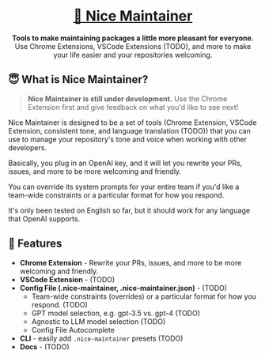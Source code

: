 <h1 align="center">
  <a href="https://nice-maintainer.dev" alt="Nice Maintainer Homepage">🌸 Nice Maintainer</a>
</h1>

<div align="center">
  <strong>Tools to make maintaining packages a little more pleasant for everyone.</strong>
</div>
<div align="center">
  Use Chrome Extensions, VSCode Extensions (TODO), and more to make your life easier and your repositories welcoming.
</div>

## 😇 What is Nice Maintainer?

> **Nice Maintainer is still under development.** Use the Chrome Extension first and give feedback on what you'd like to see next!

Nice Maintainer is designed to be a set of tools (Chrome Extension, VSCode Extension, consistent tone, and language translation (TODO)) that you can use to manage your repository's tone and voice when working with other developers.

Basically, you plug in an OpenAI key, and it will let you rewrite your PRs, issues, and more to be more welcoming and friendly.

You can override its system prompts for your entire team if you'd like a team-wide constraints or a particular format for how you respond.

It's only been tested on English so far, but it should work for any language that OpenAI supports.

## 🌸 Features

- **Chrome Extension** - Rewrite your PRs, issues, and more to be more welcoming and friendly.
- **VSCode Extension** - (TODO)
- **Config File (.nice-maintainer, .nice-maintainer.json)** - (TODO)
    - Team-wide constraints (overrides) or a particular format for how you respond. (TODO)
    - GPT model selection, e.g. gpt-3.5 vs. gpt-4 (TODO)
    - Agnostic to LLM model selection (TODO)
    - Config File Autocomplete
- **CLI** - easily add `.nice-maintainer` presets (TODO)
- **Docs** - (TODO)
